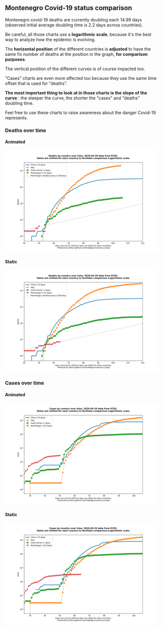 ## Montenegro Covid-19 status comparison 

Montenegro covid-19 deaths are currently doubling each 14.99 days (observed initial average doubling time is 2.2 days across countries).



Be careful, all those charts use a **logarithmic scale**, because it's the best way to analyze how the epidemic is evolving.
 
The **horizontal position** of the different countries is **adjusted** to have the same fix number of deaths at the position in the graph, **for comparison purposes**.

The vertical position of the different curves is of course impacted too.

"Cases" charts are even more affected too because they use the same time offset that is used for "deaths".

**The most important thing to look at in those charts is the slope of the curve** : the steeper the curve, the shorter the "cases" and "deaths" doubling time.

Feel free to use these charts to raise awareness about the danger Covid-19 represents. 


 
### Deaths over time
 
#### Animated
![Montenegro covid-19 deaths animated chart](https://raw.githubusercontent.com/madlag/coronavirus_study/master/notebooks/graphs/2020-04-29/countries/Montenegro/2020-04-29_Montenegro_deaths.gif "Montenegro covid-19 deaths animated chart")   
 
#### Static
![Montenegro covid-19 deaths static chart](https://raw.githubusercontent.com/madlag/coronavirus_study/master/notebooks/graphs/2020-04-29/countries/Montenegro/2020-04-29_Montenegro_deaths.png "Montenegro covid-19 deaths static chart")   

 
### Cases over time
 
#### Animated
![Montenegro covid-19 cases animated chart](https://raw.githubusercontent.com/madlag/coronavirus_study/master/notebooks/graphs/2020-04-29/countries/Montenegro/2020-04-29_Montenegro_cases.gif "Montenegro covid-19 cases animated chart")   
 
#### Static
![Montenegro covid-19 cases static chart](https://raw.githubusercontent.com/madlag/coronavirus_study/master/notebooks/graphs/2020-04-29/countries/Montenegro/2020-04-29_Montenegro_cases.png "Montenegro covid-19 cases static chart")   

